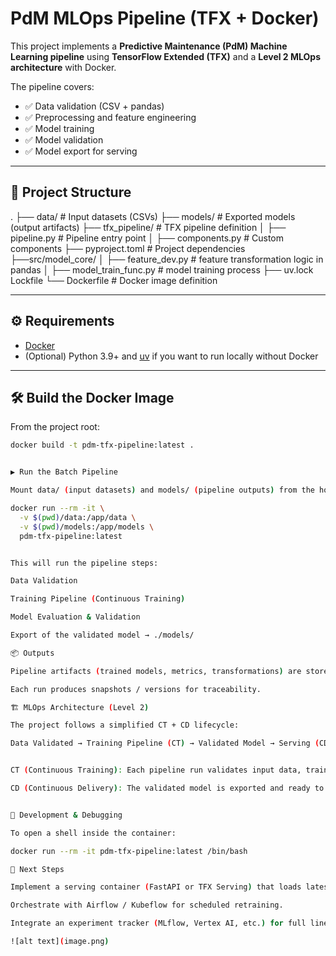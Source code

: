 # PdM MLOps Pipeline (TFX + Docker)

This project implements a **Predictive Maintenance (PdM) Machine Learning pipeline** using **TensorFlow Extended (TFX)** and a **Level 2 MLOps architecture** with Docker.  

The pipeline covers:
- ✅ Data validation (CSV + pandas)
- ✅ Preprocessing and feature engineering
- ✅ Model training
- ✅ Model validation
- ✅ Model export for serving

---

## 📂 Project Structure

.
├── data/ # Input datasets (CSVs)
├── models/ # Exported models (output artifacts)
├── tfx_pipeline/ # TFX pipeline definition
│ ├── pipeline.py # Pipeline entry point
│ ├── components.py # Custom components
├── pyproject.toml # Project dependencies
├──src/model_core/
│ ├── feature_dev.py # feature transformation logic in pandas
│ ├── model_train_func.py # model training process
├── uv.lock Lockfile
└── Dockerfile # Docker image definition


---

## ⚙️ Requirements

- [Docker](https://docs.docker.com/get-docker/)  
- (Optional) Python 3.9+ and [uv](https://github.com/astral-sh/uv) if you want to run locally without Docker  

---

## 🛠 Build the Docker Image

From the project root:

```bash
docker build -t pdm-tfx-pipeline:latest .


▶️ Run the Batch Pipeline

Mount data/ (input datasets) and models/ (pipeline outputs) from the host:

docker run --rm -it \
  -v $(pwd)/data:/app/data \
  -v $(pwd)/models:/app/models \
  pdm-tfx-pipeline:latest


This will run the pipeline steps:

Data Validation

Training Pipeline (Continuous Training)

Model Evaluation & Validation

Export of the validated model → ./models/

📦 Outputs

Pipeline artifacts (trained models, metrics, transformations) are stored in ./models.

Each run produces snapshots / versions for traceability.

🏗 MLOps Architecture (Level 2)

The project follows a simplified CT + CD lifecycle:

Data Validated → Training Pipeline (CT) → Validated Model → Serving (CD)


CT (Continuous Training): Each pipeline run validates input data, trains, and versions models.

CD (Continuous Delivery): The validated model is exported and ready to be deployed in a serving container.


🧪 Development & Debugging

To open a shell inside the container:

docker run --rm -it pdm-tfx-pipeline:latest /bin/bash

🚀 Next Steps

Implement a serving container (FastAPI or TFX Serving) that loads latest_model from ./models.

Orchestrate with Airflow / Kubeflow for scheduled retraining.

Integrate an experiment tracker (MLflow, Vertex AI, etc.) for full lineage and monitoring.

![alt text](image.png)